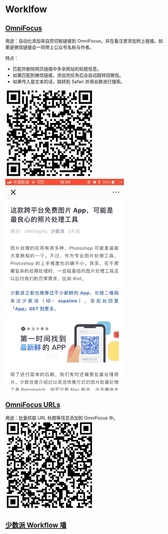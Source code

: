 # Worklfow
## [OmniFocus](https://workflow.is/workflows/20e2800391254d0c8e9e4672891d99a3)
用途：自动化添加来自剪切板链接到 OmniFocus，并在备注里添加附上链接。如果是微信链接会一同带上公众号名称与作者。

特点：
- 匹配并删除网页链接中多余网站的标题信息。
- 如果匹配到微信链接，添加完任务后会自动跳转回微信。
- 如果传入是文本的话，跳转到 Safari 并用谷歌进行搜索。

![](/Workflow/PIC/OmniFocus.png)
<img src="/Workflow/PIC/OmniFocus.gif" width="375" height="667"/>

## [OmniFocus URLs](https://workflow.is/workflows/327d6900a61640bb86b9987b06029eca)
用途：批量抓取 URL 标题等信息添加到 OmniFocus 中。
![](/Workflow/PIC/OmniFocusURLS.png)


## [少数派 Workflow 墙](http://workflow.sspai.com/#/main/workflow)
